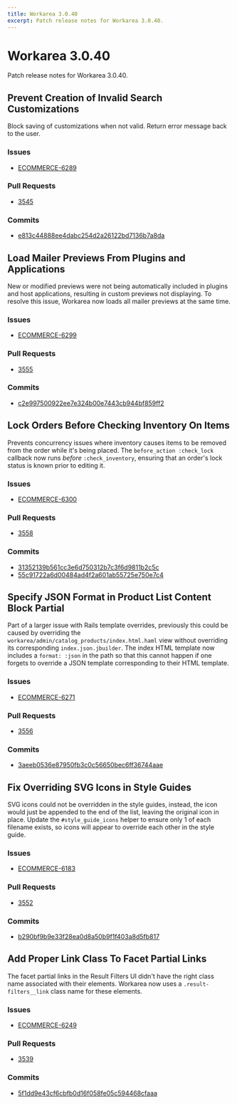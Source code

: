 ```yaml
---
title: Workarea 3.0.40
excerpt: Patch release notes for Workarea 3.0.40.
---
```


# Workarea 3.0.40

Patch release notes for Workarea 3.0.40.

## Prevent Creation of Invalid Search Customizations

Block saving of customizations when not valid. Return error message back
to the user.

### Issues

- [ECOMMERCE-6289](https://jira.tools.weblinc.com/browse/ECOMMERCE-6289)

### Pull Requests

- [3545](https://stash.tools.weblinc.com/projects/WL/repos/workarea/pull-requests/3545/overview)

### Commits

- [e813c44888ee4dabc254d2a26122bd7136b7a8da](https://stash.tools.weblinc.com/projects/WL/repos/workarea/commits/e813c44888ee4dabc254d2a26122bd7136b7a8da)


## Load Mailer Previews From Plugins and Applications

New or modified previews were not being automatically included in plugins and
host applications, resulting in custom previews not displaying. To resolve this
issue, Workarea now loads all mailer previews at the same time.

### Issues

- [ECOMMERCE-6299](https://jira.tools.weblinc.com/browse/ECOMMERCE-6299)

### Pull Requests

- [3555](https://stash.tools.weblinc.com/projects/WL/repos/workarea/pull-requests/3555/overview)

### Commits

- [c2e997500922ee7e324b00e7443cb944bf859ff2](https://stash.tools.weblinc.com/projects/WL/repos/workarea/commits/c2e997500922ee7e324b00e7443cb944bf859ff2)


## Lock Orders Before Checking Inventory On Items

Prevents concurrency issues where inventory causes items to be removed
from the order while it's being placed. The `before_action :check_lock`
callback now runs _before_ `:check_inventory`, ensuring that an order's
lock status is known prior to editing it.

### Issues

- [ECOMMERCE-6300](https://jira.tools.weblinc.com/browse/ECOMMERCE-6300)

### Pull Requests

- [3558](https://stash.tools.weblinc.com/projects/WL/repos/workarea/pull-requests/3558/overview)

### Commits

- [31352139b561cc3e6d750312b7c3f6d9811b2c5c](https://stash.tools.weblinc.com/projects/WL/repos/workarea/commits/31352139b561cc3e6d750312b7c3f6d9811b2c5c)
- [55c91722a6d00484ad4f2a601ab55725e750e7c4](https://stash.tools.weblinc.com/projects/WL/repos/workarea/commits/55c91722a6d00484ad4f2a601ab55725e750e7c4)


## Specify JSON Format in Product List Content Block Partial

Part of a larger issue with Rails template overrides, previously this
could be caused by overriding the
`workarea/admin/catalog_products/index.html.haml` view without
overriding its corresponding `index.json.jbuilder`. The index
HTML template now includes a `format: :json` in the path so that this
cannot happen if one forgets to override a JSON template corresponding
to their HTML template.

### Issues

- [ECOMMERCE-6271](https://jira.tools.weblinc.com/browse/ECOMMERCE-6271)

### Pull Requests

- [3556](https://stash.tools.weblinc.com/projects/WL/repos/workarea/pull-requests/3556/overview)

### Commits

- [3aeeb0536e87950fb3c0c56650bec6ff36744aae](https://stash.tools.weblinc.com/projects/WL/repos/workarea/commits/3aeeb0536e87950fb3c0c56650bec6ff36744aae)


## Fix Overriding SVG Icons in Style Guides

SVG icons could not be overridden in the style guides, instead, the icon
would just be appended to the end of the list, leaving the original icon
in place. Update the `#style_guide_icons` helper to ensure only 1 of each
filename exists, so icons will appear to override each other in the
style guide.

### Issues

- [ECOMMERCE-6183](https://jira.tools.weblinc.com/browse/ECOMMERCE-6183)

### Pull Requests

- [3552](https://stash.tools.weblinc.com/projects/WL/repos/workarea/pull-requests/3552/overview)

### Commits

- [b290bf9b9e33f28ea0d8a50b9f1f403a8d5fb817](https://stash.tools.weblinc.com/projects/WL/repos/workarea/commits/b290bf9b9e33f28ea0d8a50b9f1f403a8d5fb817)


## Add Proper Link Class To Facet Partial Links

The facet partial links in the Result Filters UI didn't have the right
class name associated with their elements. Workarea now uses a `.result-filters__link`
class name for these elements.

### Issues

- [ECOMMERCE-6249](https://jira.tools.weblinc.com/browse/ECOMMERCE-6249)

### Pull Requests

- [3539](https://stash.tools.weblinc.com/projects/WL/repos/workarea/pull-requests/3539/overview)

### Commits

- [5f1dd9e43cf6cbfb0d16f058fe05c594468cfaaa](https://stash.tools.weblinc.com/projects/WL/repos/workarea/commits/5f1dd9e43cf6cbfb0d16f058fe05c594468cfaaa)


